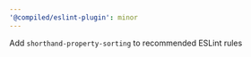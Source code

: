 ```yaml
---
'@compiled/eslint-plugin': minor
---
```


Add `shorthand-property-sorting` to recommended ESLint rules
